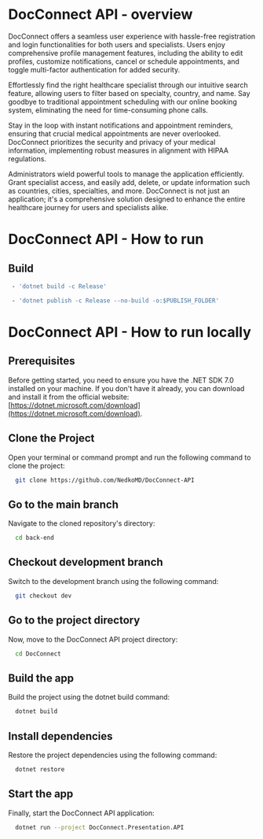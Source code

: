 # DocConnect API - overview

DocConnect offers a seamless user experience with hassle-free registration and login functionalities for both users and specialists. Users enjoy comprehensive profile management features, including the ability to edit profiles, customize notifications, cancel or schedule appointments, and toggle multi-factor authentication for added security.

Effortlessly find the right healthcare specialist through our intuitive search feature, allowing users to filter based on specialty, country, and name. Say goodbye to traditional appointment scheduling with our online booking system, eliminating the need for time-consuming phone calls.

Stay in the loop with instant notifications and appointment reminders, ensuring that crucial medical appointments are never overlooked. DocConnect prioritizes the security and privacy of your medical information, implementing robust measures in alignment with HIPAA regulations.

Administrators wield powerful tools to manage the application efficiently. Grant specialist access, and easily add, delete, or update information such as countries, cities, specialties, and more. DocConnect is not just an application; it's a comprehensive solution designed to enhance the entire healthcare journey for users and specialists alike.

# DocConnect API - How to run

## Build
```bash
 - 'dotnet build -c Release'

 - 'dotnet publish -c Release --no-build -o:$PUBLISH_FOLDER'
```

# DocConnect API - How to run locally

## Prerequisites

Before getting started, you need to ensure you have the .NET SDK 7.0 installed on your machine. If you don't have it already, you can download and install it from the official website: [https://dotnet.microsoft.com/download](https://dotnet.microsoft.com/download).

## Clone the Project

Open your terminal or command prompt and run the following command to clone the project:
```bash
  git clone https://github.com/NedkoMD/DocConnect-API
```

## Go to the main branch

Navigate to the cloned repository's directory:
```bash
  cd back-end
```

## Checkout development branch

Switch to the development branch using the following command:
```bash
  git checkout dev
```

## Go to the project directory

Now, move to the DocConnect API project directory:
```bash
  cd DocConnect
```

## Build the app

Build the project using the dotnet build command:
```bash
  dotnet build
```

## Install dependencies

Restore the project dependencies using the following command:
```bash
  dotnet restore
```

## Start the app

Finally, start the DocConnect API application:
```bash
  dotnet run --project DocConnect.Presentation.API   
```
